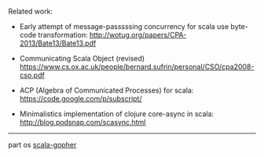 
Related work:

* Early attempt of message-passsssing concurrency for scala use byte-code transformation:
                                                                     http://wotug.org/papers/CPA-2013/Bate13/Bate13.pdf

* Communicating Scala Object (revised)
          https://www.cs.ox.ac.uk/people/bernard.sufrin/personal/CSO/cpa2008-cso.pdf

* ACP (Algebra of Communicated Processes) for scala: https://code.google.com/p/subscript/

* Minimalistics implementation of clojure core-async in scala: http://blog.podsnap.com/scasync.html

------------------
  part os [scala-gopher](https://github.com/rssh/scala-gopher)
